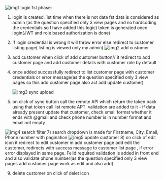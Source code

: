 ![img1 login](https://github.com/Anuradha-A-H/customer-appplication/assets/119663653/a19554eb-2437-48d7-b4e7-d343ee4eaaf4)
1st phase:
1) login is created, 1st time when there is not data fst data is considered as admin (as the question specified only 3 view pages and no hardcoding the credentials so I have added this logic)
   token is generated once login(JWT  and role based authorization is done)
3) If login credential is wrong it will throw error else redirect to customer listing page( listing is viewed only my admin)
 ![img2 add customer](https://github.com/Anuradha-A-H/customer-appplication/assets/119663653/0068bd6e-156c-48a3-8a00-92423791310e)
4) add customer when click of add customer button// it redirect to add customer page and add customer details with customer role by default
5) once added successfully redirect to list customer page with customer credentials or error message(as the question specified only 3 view pages so this add customer page also act add update customer)

      ![img3 sync upload](https://github.com/Anuradha-A-H/customer-appplication/assets/119663653/17c58550-8283-4835-a07c-c328674faaa4)
6) on click of sync button call the remote API which return the token back using that token call list remote APT. validation are added to it - if data already present update that customer, check email format whether it ends with @gmail and check phone number is in number format and email not empty .

   
![img4 search filter](https://github.com/Anuradha-A-H/customer-appplication/assets/119663653/f03d72c8-bb44-4daf-b037-f2af7bde46dc)
7) search dropdown is made for Firstname, City, Email, Phone number with pagination
 ![img5 update customer](https://github.com/Anuradha-A-H/customer-appplication/assets/119663653/c5fd4f61-0514-4a1e-83c8-06f66585eb23)
8) on click of edit icon it redirect to  edit customer in add customer page add edit the customer, redirects with success message to customer list page , if error error displayed in same page. Feild required validation is added in front end and also validate phone number(as the question specified only 3 view pages add customer page work as edit and also add)

9) delete customer on click of delet icon



   

